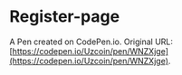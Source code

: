 # Register-page

A Pen created on CodePen.io. Original URL: [https://codepen.io/Uzcoin/pen/WNZXjge](https://codepen.io/Uzcoin/pen/WNZXjge).

